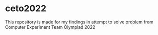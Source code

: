 # ceto2022
This repository is made for my findings in attempt to solve problem from Computer Experiment Team Olympiad 2022

